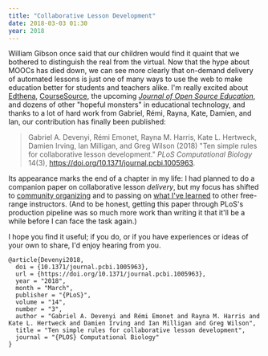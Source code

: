 ```yaml
---
title: "Collaborative Lesson Development"
date: 2018-03-03 01:30
year: 2018
---
```


William Gibson once said that our children would find it quaint that
we bothered to distinguish the real from the virtual.  Now that the
hype about MOOCs has died down, we can see more clearly that on-demand
delivery of automated lessons is just one of many ways to use the web
to make education better for students and teachers alike.  I'm really
excited about [Edthena](https://www.edthena.com/),
[CourseSource](https://www.coursesource.org/), the upcoming *[Journal
of Open Source Education](http://jose.theoj.org/)*, and dozens of
other "hopeful monsters" in educational technology, and thanks to a
lot of hard work from Gabriel, Rémi, Rayna, Kate, Damien, and Ian, our
contribution has finally been published:

> Gabriel A. Devenyi, Rémi Emonet, Rayna M. Harris, Kate L. Hertweck,
> Damien Irving, Ian Milligan, and Greg Wilson (2018) "Ten simple
> rules for collaborative lesson development." *PLoS Computational
> Biology* 14(3), https://doi.org/10.1371/journal.pcbi.1005963.

Its appearance marks the end of a chapter in my life: I had planned to
do a companion paper on collaborative lesson *delivery*, but my focus
has shifted to [community organizing](http://teachtogether.tech) and
to passing on [what I've learned](http://third-bit.com/teaching/) to
other free-range instructors.  (And to be honest, getting this paper
through PLoS's production pipeline was so much more work than writing
it that it'll be a while before I can face the task again.)

I hope you find it useful; if you do, or if you have experiences or
ideas of your own to share, I'd enjoy hearing from you.

```
@article{Devenyi2018,
  doi = {10.1371/journal.pcbi.1005963},
  url = {https://doi.org/10.1371/journal.pcbi.1005963},
  year = "2018",
  month = "March",
  publisher = "{PLoS}",
  volume = "14",
  number = "3",
  author = "Gabriel A. Devenyi and Rémi Emonet and Rayna M. Harris and Kate L. Hertweck and Damien Irving and Ian Milligan and Greg Wilson",
  title = "Ten simple rules for collaborative lesson development",
  journal = "{PLOS} Computational Biology"
}
```

